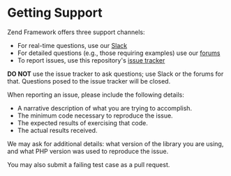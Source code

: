 # Getting Support

Zend Framework offers three support channels:

- For real-time questions, use our
  [Slack](https://zendframework-slack.herokuapp.com)
- For detailed questions (e.g., those requiring examples) use our
  [forums](https://discourse.zendframework.com/c/questions/expressive)
- To report issues, use this repository's
  [issue tracker](https://github.com/zendframework/zend-expressive-fastroute/issues/new)

**DO NOT** use the issue tracker to ask questions; use Slack or the forums for
that. Questions posed to the issue tracker will be closed.

When reporting an issue, please include the following details:

- A narrative description of what you are trying to accomplish.
- The minimum code necessary to reproduce the issue.
- The expected results of exercising that code.
- The actual results received.

We may ask for additional details: what version of the library you are using,
and what PHP version was used to reproduce the issue.

You may also submit a failing test case as a pull request.
